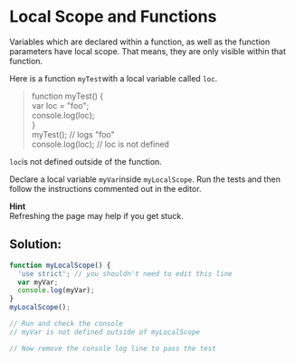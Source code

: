 # Local Scope and Functions

Variables which are declared within a function, as well as the function parameters have local scope. That means, they are only visible within that function.

Here is a function `myTest`with a local variable called `loc`.

> function myTest\(\) {  
>   var loc = "foo";  
>   console.log\(loc\);  
> }  
> myTest\(\); // logs "foo"  
> console.log\(loc\); // loc is not defined

`loc`is not defined outside of the function.

Declare a local variable `myVar`inside `myLocalScope`. Run the tests and then follow the instructions commented out in the editor.

**Hint**  
Refreshing the page may help if you get stuck.

## Solution:

```javascript
function myLocalScope() {
  'use strict'; // you shouldn't need to edit this line
  var myVar;
  console.log(myVar);
}
myLocalScope();

// Run and check the console
// myVar is not defined outside of myLocalScope

// Now remove the console log line to pass the test

```

